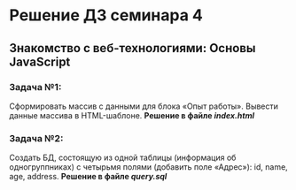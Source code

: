 ﻿# Решение ДЗ семинара 4

## Знакомство с веб-технологиями: Основы JavaScript
### Задача №1:
Сформировать массив с данными для блока «Опыт работы».
Вывести данные массива в HTML-шаблоне.
__Решение в файле _index.html___

### Задача №2:
Создать БД, состоящую из одной таблицы (информация об одногруппниках) с четырьмя полями (добавить поле «Адрес»): id, name, age, address.
__Решение в файле _query.sql___

